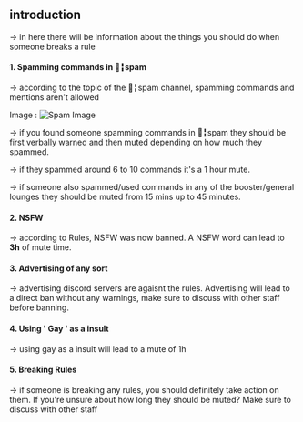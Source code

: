 ## introduction
→ in here there will be information about the things you should do when someone breaks a rule

#### 1. Spamming commands in 🤷╏spam
→ according to the topic of the 🤷╏spam  channel, spamming commands and mentions aren't allowed

Image : ![Spam Image](https://media.discordapp.net/attachments/949604552779390976/968421610325426216/Screenshot_20220426-132140_Discord.png)

→ if you found someone spamming commands in 🤷╏spam  they should be first verbally warned and then muted depending on how much they spammed.

→ if they spammed around 6 to 10 commands it's a 1 hour mute.

→ if someone also spammed/used commands in any of the booster/general lounges they should be muted from 15 mins up to 45 minutes.


#### 2. NSFW

→ according to Rules, NSFW was now banned. A NSFW word can lead to **3h** of mute time.

#### 3. Advertising of any sort
→ advertising discord servers are agaisnt the rules. Advertising will lead to a direct ban without any warnings, make sure to discuss with other staff before banning.

#### 4. Using ' Gay ' as a insult
→ using gay as a insult will lead to a mute of 1h

#### 5. Breaking Rules
→ if someone is breaking any rules, you should definitely take action on them. If you're unsure about how long they should be muted? Make sure to discuss with other staff
